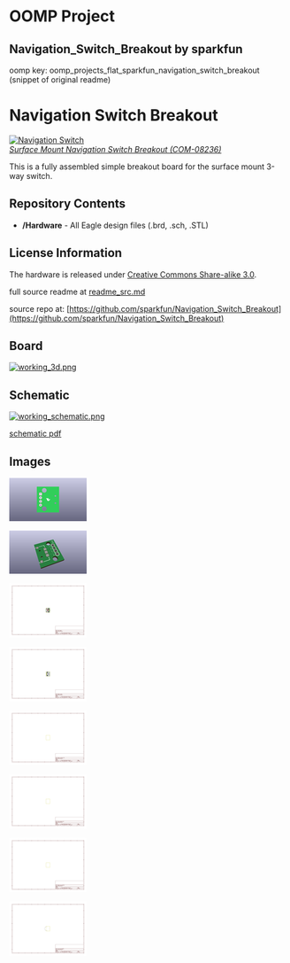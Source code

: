# OOMP Project  
## Navigation_Switch_Breakout  by sparkfun  
  
oomp key: oomp_projects_flat_sparkfun_navigation_switch_breakout  
(snippet of original readme)  
  
Navigation Switch Breakout  
==========================  
  
[![Navigation Switch](https://dlnmh9ip6v2uc.cloudfront.net/images/products/8/2/3/6/08236-2_i_ma.jpg)    
*Surface Mount Navigation Switch Breakout (COM-08236)*](https://www.sparkfun.com/products/8236)  
  
This is a fully assembled simple breakout board for the surface mount 3-way switch.   
  
Repository Contents  
-------------------  
* **/Hardware** - All Eagle design files (.brd, .sch, .STL)  
  
License Information  
-------------------  
The hardware is released under [Creative Commons Share-alike 3.0](http://creativecommons.org/licenses/by-sa/3.0/).    
  
  
  full source readme at [readme_src.md](readme_src.md)  
  
source repo at: [https://github.com/sparkfun/Navigation_Switch_Breakout](https://github.com/sparkfun/Navigation_Switch_Breakout)  
## Board  
  
[![working_3d.png](working_3d_600.png)](working_3d.png)  
## Schematic  
  
[![working_schematic.png](working_schematic_600.png)](working_schematic.png)  
  
[schematic pdf](working_schematic.pdf)  
## Images  
  
[![working_3D_bottom.png](working_3D_bottom_140.png)](working_3D_bottom.png)  
  
[![working_3D_top.png](working_3D_top_140.png)](working_3D_top.png)  
  
[![working_assembly_page_01.png](working_assembly_page_01_140.png)](working_assembly_page_01.png)  
  
[![working_assembly_page_02.png](working_assembly_page_02_140.png)](working_assembly_page_02.png)  
  
[![working_assembly_page_03.png](working_assembly_page_03_140.png)](working_assembly_page_03.png)  
  
[![working_assembly_page_04.png](working_assembly_page_04_140.png)](working_assembly_page_04.png)  
  
[![working_assembly_page_05.png](working_assembly_page_05_140.png)](working_assembly_page_05.png)  
  
[![working_assembly_page_06.png](working_assembly_page_06_140.png)](working_assembly_page_06.png)  
